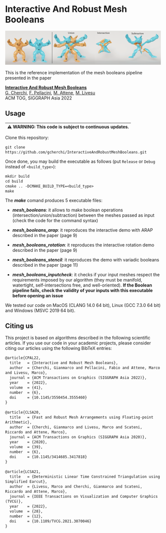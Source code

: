 # Interactive And Robust Mesh Booleans

<p align="center"><img src="teaser_img.png"></p>

This is the reference implementation of the mesh booleans pipeline presented in the paper

[**Interactive And Robust Mesh Booleans**](https://www.gianmarcocherchi.com/pdf/interactive_exact_booleans.pdf)<br />
[G. Cherchi](https://www.gianmarcocherchi.com), [F. Pellacini](https://pellacini.di.uniroma1.it), [M. Attene](https://www.cnr.it/en/people/marco.attene), [M. Livesu](http://pers.ge.imati.cnr.it/livesu/)
<br />ACM TOG, SIGGRAPH Asia 2022

## Usage

|:warning: WARNING: This code is subject to continuous updates. |
| --- |

Clone this repository:
```
git clone https://github.com/gcherchi/InteractiveAndRobustMeshBooleans.git
```
Once done, you may build the executable as follows (put ``Release`` or ``Debug`` instead of ``<build_type>``):
```
mkdir build
cd build
cmake .. -DCMAKE_BUILD_TYPE=<build_type>
make
```

The ***make*** comand produces 5 executable files: 

* ***mesh_booleans***: it allows to make boolean operations (intersection/union/subtraction) between the meshes passed as input (check the code for the command syntax)

* ***mesh_booleans_arap***: it reproduces the interactive demo with ARAP described in the paper (page 9)

* ***mesh_booleans_rotation***: it reproduces the interactive rotation demo described in the paper (page 9)

* ***mesh_booleans_stencil***: it reproduces the demo with variadic booleans described in the paper (page 11)

* ***mesh_booleans_inputcheck***: it checks if your input meshes respect the requirements imposed by our algorithm (they must be manifold, watertight, self-intersections free, and well-oriented). **If the Boolean pipeline fails, check the validity of your inputs with this executable before opening an issue**


We tested our code on MacOS (CLANG 14.0 64 bit), Linux (GCC 7.3.0 64 bit) and Windows (MSVC 2019 64 bit).

## Citing us
This project is based on algorithms described in the following scientific articles. If you use our code in your academic projects, please consider citing our articles using the following BibTeX entries:
```
@article{CPAL22,
  title   = {Interactive and Robust Mesh Booleans},
  author  = {Cherchi, Gianmarco and Pellacini, Fabio and Attene, Marco and Livesu, Marco},
  journal = {ACM Transactions on Graphics (SIGGRAPH Asia 2022)},
  year    = {2022},
  volume  = {41},
  number  = {6},
  doi     = {10.1145/3550454.3555460}
}

@article{CLSA20,
  title   = {Fast and Robust Mesh Arrangements using Floating-point Arithmetic},
  author  = {Cherchi, Gianmarco and Livesu, Marco and Scateni, Riccardo and Attene, Marco},
  journal = {ACM Transactions on Graphics (SIGGRAPH Asia 2020)},
  year    = {2020},
  volume  = {39},
  number  = {6},
  doi     = {10.1145/3414685.3417818}
}

@article{LCSA21,
  title   = {Deterministic Linear Time Constrained Triangulation using Simplified Earcut},
  author  = {Livesu, Marco and Cherchi, Gianmarco and Scateni, Riccardo and Attene, Marco},
  journal = {IEEE Transactions on Visualization and Computer Graphics (TVCG)},
  year    = {2022},
  volume  = {28},
  number  = {12},
  doi     = {10.1109/TVCG.2021.3070046}
}
```
